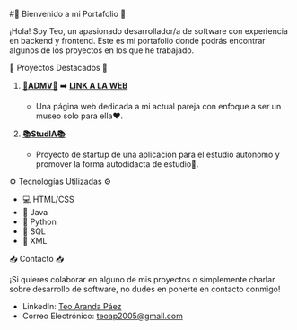 #🚀 Bienvenido a mi Portafolio 🚀

¡Hola! Soy Teo, un apasionado desarrollador/a de software con experiencia en backend y frontend. Este es mi portafolio donde podrás encontrar algunos de los proyectos en los que he trabajado.

🌟 Proyectos Destacados 🌟

1. **[💌ADMV💌](https://github.com/teoaranda/admv)** ➡️ **[LINK A LA WEB](https://teoaranda.github.io/admv/)**
   - Una página web dedicada a mi actual pareja con enfoque a ser un museo solo para ella❤️.

3. **[📚StudIA📚](https://github.com/teoaranda/StudIA)**
   - Proyecto de startup de una aplicación para el estudio autonomo y promover la forma autodidacta de estudio🧠.

⚙️ Tecnologías Utilizadas ⚙️

- 💻 HTML/CSS
- 🚀 Java
- 🐍 Python
- 🧰 SQL
- 📜 XML

📥 Contacto 📥

¡Si quieres colaborar en alguno de mis proyectos o simplemente charlar sobre desarrollo de software, no dudes en ponerte en contacto conmigo!

- LinkedIn: [Teo Aranda Páez](https://www.linkedin.com/feed/)
- Correo Electrónico: [teoap2005@gmail.com](mailto:teoap2005@gmail.com)
